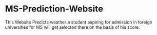 # MS-Prediction-Website
This Website Predicts weather a student aspiring for admission in foreign universities for MS will get selected there on the basis of his score.  
